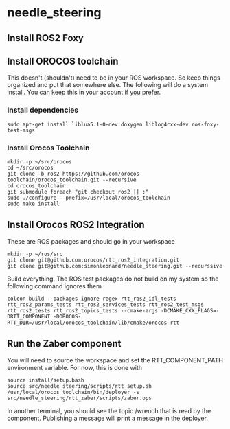 # needle_steering

## Install ROS2 Foxy

## Install OROCOS toolchain

This doesn't (shouldn't) need to be in your ROS workspace. So keep things organized and put that somewhere else. The following will do a system install. You can keep this in your account if you prefer.

### Install dependencies

```shell
sudo apt-get install liblua5.1-0-dev doxygen liblog4cxx-dev ros-foxy-test-msgs 
```

### Install Orocos Toolchain

```shell
mkdir -p ~/src/orocos
cd ~/src/orocos
git clone -b ros2 https://github.com/orocos-toolchain/orocos_toolchain.git --recursive
cd orocos_toolchain
git submodule foreach "git checkout ros2 || :"
sudo ./configure --prefix=/usr/local/orocos_toolchain
sudo make install
```
## Install Orocos ROS2 Integration
These are ROS packages and should go in your workspace
```shell
mkdir -p ~/ros/src
git clone git@github.com:orocos/rtt_ros2_integration.git
git clone git@github.com:simonleonard/needle_steering.git --recurssive
```
Build everything. The ROS test packages do not build on my system so the following command ignores them
```shell
colcon build --packages-ignore-regex rtt_ros2_idl_tests rtt_ros2_params_tests rtt_ros2_services_tests rtt_ros2_test_msgs rtt_ros2_tests rtt_ros2_topics_tests --cmake-args -DCMAKE_CXX_FLAGS=-DRTT_COMPONENT -DOROCOS-RTT_DIR=/usr/local/orocos_toolchain/lib/cmake/orocos-rtt
```
## Run the Zaber component
You will need to source the workspace and set the RTT_COMPONENT_PATH environment variable. For now, this is done with
```shell
source install/setup.bash
source src/needle_steering/scripts/rtt_setup.sh
/usr/local/orocos_toolchain/bin/deployer -s src/needle_steering/rtt_zaber/scripts/zaber.ops
```
In another terminal, you should see the topic /wrench that is read by the component. Publishing a message will print a message in the deployer.
